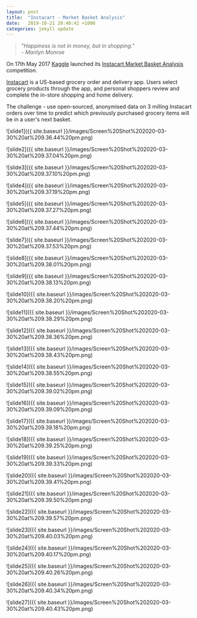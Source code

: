 ```yaml
---
layout: post
title:  "Instacart - Market Basket Analysis"
date:   2019-10-21 20:40:42 +1000
categories: jekyll update
---
```

>_"Happiness is not in money, but in shopping."_   
>_- Marilyn Monroe_  

On 17th May 2017 [Kaggle](https://www.kaggle.com/) launched its [Instacart Market Basket Analysis](https://www.kaggle.com/c/instacart-market-basket-analysis) competition.  

[Instacart](https://www.instacart.com/) is a US-based grocery order and delivery app. Users select grocery products through the app, and personal shoppers review and complete the in-store shopping and home delivery.

The challenge - use open-sourced, anonymised data on 3 milling Instacart orders over time to predict which previously purchased grocery items will be in a user's next basket. 



  
![slide1]({{ site.baseurl }}/images/Screen%20Shot%202020-03-30%20at%209.36.44%20pm.png)  
  
  
![slide2]({{ site.baseurl }}/images/Screen%20Shot%202020-03-30%20at%209.37.04%20pm.png)  
  

![slide3]({{ site.baseurl }}/images/Screen%20Shot%202020-03-30%20at%209.37.10%20pm.png)  
  
  
![slide4]({{ site.baseurl }}/images/Screen%20Shot%202020-03-30%20at%209.37.19%20pm.png)  
  
  
![slide5]({{ site.baseurl }}/images/Screen%20Shot%202020-03-30%20at%209.37.27%20pm.png)  
  
 
![slide6]({{ site.baseurl }}/images/Screen%20Shot%202020-03-30%20at%209.37.44%20pm.png)  
  
  
![slide7]({{ site.baseurl }}/images/Screen%20Shot%202020-03-30%20at%209.37.53%20pm.png)  
  
  
![slide8]({{ site.baseurl }}/images/Screen%20Shot%202020-03-30%20at%209.38.01%20pm.png)  
  
  
![slide9]({{ site.baseurl }}/images/Screen%20Shot%202020-03-30%20at%209.38.13%20pm.png)  
  
  
![slide10]({{ site.baseurl }}/images/Screen%20Shot%202020-03-30%20at%209.38.20%20pm.png)  
  
  
![slide11]({{ site.baseurl }}/images/Screen%20Shot%202020-03-30%20at%209.38.29%20pm.png)  
  
  
![slide12]({{ site.baseurl }}/images/Screen%20Shot%202020-03-30%20at%209.38.36%20pm.png)  
  
  
![slide13]({{ site.baseurl }}/images/Screen%20Shot%202020-03-30%20at%209.38.43%20pm.png)  
  
  
![slide14]({{ site.baseurl }}/images/Screen%20Shot%202020-03-30%20at%209.38.55%20pm.png)  
  
  
![slide15]({{ site.baseurl }}/images/Screen%20Shot%202020-03-30%20at%209.39.02%20pm.png)  
  
  
![slide16]({{ site.baseurl }}/images/Screen%20Shot%202020-03-30%20at%209.39.09%20pm.png)  
  
  
![slide17]({{ site.baseurl }}/images/Screen%20Shot%202020-03-30%20at%209.39.18%20pm.png)  
  
  
![slide18]({{ site.baseurl }}/images/Screen%20Shot%202020-03-30%20at%209.39.25%20pm.png)  
  
  
![slide19]({{ site.baseurl }}/images/Screen%20Shot%202020-03-30%20at%209.39.33%20pm.png)  
  
  
![slide20]({{ site.baseurl }}/images/Screen%20Shot%202020-03-30%20at%209.39.41%20pm.png)  
  
  
![slide21]({{ site.baseurl }}/images/Screen%20Shot%202020-03-30%20at%209.39.50%20pm.png)  
 
  
![slide22]({{ site.baseurl }}/images/Screen%20Shot%202020-03-30%20at%209.39.57%20pm.png)  
 
  
![slide23]({{ site.baseurl }}/images/Screen%20Shot%202020-03-30%20at%209.40.03%20pm.png)  
 
  
![slide24]({{ site.baseurl }}/images/Screen%20Shot%202020-03-30%20at%209.40.17%20pm.png)  
 
  
![slide25]({{ site.baseurl }}/images/Screen%20Shot%202020-03-30%20at%209.40.26%20pm.png)  
 
  
![slide26]({{ site.baseurl }}/images/Screen%20Shot%202020-03-30%20at%209.40.34%20pm.png)  
 
  
![slide27]({{ site.baseurl }}/images/Screen%20Shot%202020-03-30%20at%209.40.43%20pm.png)  

